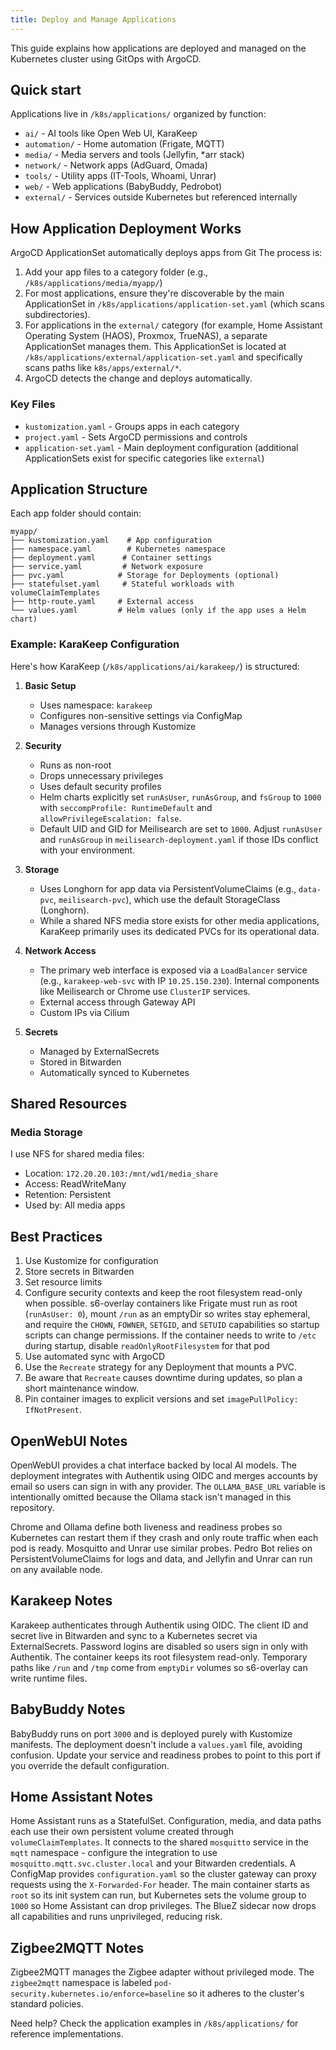 ```yaml
---
title: Deploy and Manage Applications
---
```


This guide explains how applications are deployed and managed on the Kubernetes cluster using GitOps with ArgoCD.

## Quick start

Applications live in `/k8s/applications/` organized by function:

- `ai/` - AI tools like Open Web UI, KaraKeep
- `automation/` - Home automation (Frigate, MQTT)
- `media/` - Media servers and tools (Jellyfin, *arr stack)
- `network/` - Network apps (AdGuard, Omada)
- `tools/` - Utility apps (IT-Tools, Whoami, Unrar)
- `web/` - Web applications (BabyBuddy, Pedrobot)
- `external/` - Services outside Kubernetes but referenced internally

## How Application Deployment Works

ArgoCD ApplicationSet automatically deploys apps from Git The process is:

1. Add your app files to a category folder (e.g., `/k8s/applications/media/myapp/`)
2. For most applications, ensure they're discoverable by the main ApplicationSet in
   `/k8s/applications/application-set.yaml` (which scans subdirectories).
3. For applications in the `external/` category (for example, Home Assistant Operating System (HAOS), Proxmox, TrueNAS), a separate
   ApplicationSet manages them. This ApplicationSet is located at `/k8s/applications/external/application-set.yaml` and specifically scans
   paths like `k8s/apps/external/*`.
4. ArgoCD detects the change and deploys automatically.

### Key Files

- `kustomization.yaml` - Groups apps in each category
- `project.yaml` - Sets ArgoCD permissions and controls
- `application-set.yaml` - Main deployment configuration (additional ApplicationSets exist for specific categories
  like `external`)

## Application Structure

Each app folder should contain:

```shell
myapp/
├── kustomization.yaml    # App configuration
├── namespace.yaml        # Kubernetes namespace
├── deployment.yaml      # Container settings
├── service.yaml         # Network exposure
├── pvc.yaml            # Storage for Deployments (optional)
├── statefulset.yaml     # Stateful workloads with volumeClaimTemplates
├── http-route.yaml     # External access
└── values.yaml         # Helm values (only if the app uses a Helm chart)
```

### Example: KaraKeep Configuration

Here's how KaraKeep (`/k8s/applications/ai/karakeep/`) is structured:

1. **Basic Setup**

   - Uses namespace: `karakeep`
   - Configures non-sensitive settings via ConfigMap
   - Manages versions through Kustomize

2. **Security**

   - Runs as non-root
   - Drops unnecessary privileges
   - Uses default security profiles
   - Helm charts explicitly set `runAsUser`, `runAsGroup`, and `fsGroup` to `1000`
     with `seccompProfile: RuntimeDefault` and `allowPrivilegeEscalation: false`.
   - Default UID and GID for Meilisearch are set to `1000`. Adjust `runAsUser` and `runAsGroup` in
     `meilisearch-deployment.yaml` if those IDs conflict with your environment.

3. **Storage**

   - Uses Longhorn for app data via PersistentVolumeClaims (e.g., `data-pvc`, `meilisearch-pvc`), which use the default
     StorageClass (Longhorn).
   - While a shared NFS media store exists for other media applications, KaraKeep primarily uses its dedicated PVCs for
     its operational data.

4. **Network Access**

   - The primary web interface is exposed via a `LoadBalancer` service (e.g., `karakeep-web-svc` with IP
     `10.25.150.230`). Internal components like Meilisearch or Chrome use `ClusterIP` services.
   - External access through Gateway API
   - Custom IPs via Cilium

5. **Secrets**
   - Managed by ExternalSecrets
   - Stored in Bitwarden
   - Automatically synced to Kubernetes

## Shared Resources

### Media Storage

I use NFS for shared media files:

- Location: `172.20.20.103:/mnt/wd1/media_share`
- Access: ReadWriteMany
- Retention: Persistent
- Used by: All media apps

## Best Practices

1. Use Kustomize for configuration
2. Store secrets in Bitwarden
3. Set resource limits
4. Configure security contexts and keep the root filesystem read-only when possible. s6-overlay containers like Frigate must run as root (`runAsUser: 0`), mount `/run` as an emptyDir so writes stay ephemeral, and require the `CHOWN`, `FOWNER`, `SETGID`, and `SETUID` capabilities so startup scripts can change permissions. If the container needs to write to `/etc` during startup, disable `readOnlyRootFilesystem` for that pod
5. Use automated sync with ArgoCD
6. Use the `Recreate` strategy for any Deployment that mounts a PVC.
7. Be aware that `Recreate` causes downtime during updates, so plan a short maintenance window.
8. Pin container images to explicit versions and set `imagePullPolicy: IfNotPresent`.

## OpenWebUI Notes

OpenWebUI provides a chat interface backed by local AI models. The deployment integrates with Authentik using OIDC and merges accounts by email so users can sign in with any provider. The `OLLAMA_BASE_URL` variable is intentionally omitted because the Ollama stack isn't managed in this repository.

Chrome and Ollama define both liveness and readiness probes so Kubernetes can restart them if they crash and only route traffic when each pod is ready.
Mosquitto and Unrar use similar probes. Pedro Bot relies on PersistentVolumeClaims for logs and data, and Jellyfin and Unrar can run on any available node.

## Karakeep Notes

Karakeep authenticates through Authentik using OIDC. The client ID and secret live in Bitwarden and sync to a Kubernetes secret via ExternalSecrets. Password logins are disabled so users sign in only with Authentik.
The container keeps its root filesystem read-only. Temporary paths like `/run` and `/tmp` come from `emptyDir` volumes so s6-overlay can write runtime files.

## BabyBuddy Notes

BabyBuddy runs on port `3000` and is deployed purely with Kustomize manifests. The deployment doesn't include a `values.yaml` file, avoiding confusion. Update your service and readiness probes to point to this port if you override the default configuration.

## Home Assistant Notes

Home Assistant runs as a StatefulSet. Configuration, media, and data paths each
use their own persistent volume created through `volumeClaimTemplates`. It
connects to the shared `mosquitto` service in the `mqtt` namespace - configure the
integration to use `mosquitto.mqtt.svc.cluster.local` and your Bitwarden
credentials. A ConfigMap provides `configuration.yaml` so the cluster gateway can
proxy requests using the `X-Forwarded-For` header. The main container starts as
`root` so its init system can run, but Kubernetes sets the volume group to `1000`
so Home Assistant can drop privileges. The BlueZ sidecar now drops all
capabilities and runs unprivileged, reducing risk.
## Zigbee2MQTT Notes

Zigbee2MQTT manages the Zigbee adapter without privileged mode. The
`zigbee2mqtt` namespace is labeled `pod-security.kubernetes.io/enforce=baseline` so
it adheres to the cluster's standard policies.


Need help? Check the application examples in `/k8s/applications/` for reference implementations.
